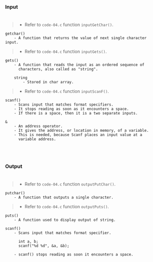 ### Input
#

> - Refer to `code-04.c` function `inputGetChar()`.

```plaintext
getchar()
    - A function that returns the value of next single character input.
```

> - Refer to `code-04.c` function `inputGets()`.

```plaintext
gets()
    - A function that reads the input as an ordered sequence of
      characters, also called as "string".

    string
        - Stored in char array.
```

> - Refer to `code-04.c` function `inputScanF()`.

```plaintext
scanf()
    - Scans input that matches format specifiers.
    - It stops reading as soon as it encounters a space.
    - If there is a space, then it is a two separate inputs.

&
    - An address operator.
    - It gives the address, or location in memory, of a variable.
    - This is needed, because Scanf places an input value at a
      variable address.
```

<br />
<br />



### Output
#

> - Refer to `code-04.c` function `outputPutChar()`.

```plaintext
putchar()
    - A function that outputs a single character.
```

> - Refer to `code-04.c` function `outputPuts()`.

```plaintext
puts()
    - A function used to display output of string.
```

```plaintext
scanf()
    - Scans input that matches format specifier.

      int a, b;
      scanf("%d %d", &a, &b);

    - scanf() stops reading as soon it encounters a space.
```
